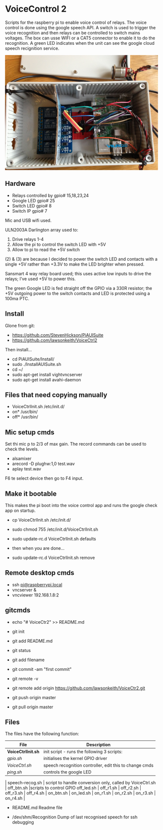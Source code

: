VoiceControl 2
==============
Scripts for the raspberry pi to enable voice control of relays.  The
voice control is done using the google speech API.  A switch is used
to trigger the voice recognition and then relays can be controlled
to switch mains voltages.  The box can usse WIFI or a CAT5 connector
to enable it to do the recognition.  A green LED indicates when the unit
can see the google cloud speech recignition service.

![](https://github.com/lawsonkeith/VoiceCtr2/raw/master/photo.JPG)


Hardware
--------
* Relays controlled by	gpio# 15,18,23,24
* Google LED		gpio# 25
* Switch LED		gpio# 8
* Switch IP		gpio# 7

Mic and USB wifi used.

ULN2003A Darlington array used to:

1. Drive relays 1-4
2. Allow the pi to control the switch LED with +5V
3. Allow to pi to read the +5V switch

(2) & (3) are because I decided to power the switch LED and contacts with a single +5V rather than +3.3V to make the LED brighter when pressed.

Sansmart 4 way relay board used; this uses active low inputs to drive the relays; I've used +5V to power this.

The green Google LED is fed straight off the GPIO via a 330R resistor; the +5V outgoing power to the switch contacts and LED is protected using a 100ma PTC.


Install
-------
Glone from git:
* https://github.com/StevenHickson/PiAUISuite
* https://github.com/lawsonkeith/VoiceCtrl2

Then install...

* cd PiAUISuite/Install/
* sudo ./InstallAUISuite.sh
* cd ~/
* sudo apt-get install vightvncserver
* sudo apt-get install avahi-daemon


Files that need copying manually
-------------------------------

* VoiceCtrlInit.sh	/etc/init.d/
* on* /usr/bin/
* off* /usr/bin/


Mic setup cmds
-------------

Set thi mic p to 2/3 of max gain. The record commands can be used to check the levels.

* alsamixer
* arecord -D plughw:1,0 test.wav
* aplay test.wav

F6 te select device then go to F4 input.


Make it bootable
----------------
This makes the pi boot into the voice control app and runs the google check app on startup.

* cp VoiceCtrlInit.sh /etc/init.d/
* sudo chmod 755 /etc/init.d/VoiceCtrlInit.sh

* sudo update-rc.d VoiceCtrlInit.sh defaults
* then when you are done...
* sudo update-rc.d VoiceCtrlInit.sh remove


Remote desktop cmds
-------------------

* ssh pi@raspberrypi.local
* vncserver &
* vncviewer 192.168.1.8:2


gitcmds
-------

* echo "# VoiceCtr2" >> README.md
* git init
* git add README.md

* git status
* git add filename

* git commit -am "first commit"
* git remote -v
* git remote add origin https://github.com/lawsonkeith/VoiceCtr2.git
* git push origin master
* git pull origin master


Files
-----
The files have the following function:

File | Description
--- | ---
**VoiceCtrlInit.sh** | init script - runs the following 3 scripts:
*gpio.sh* | initialises the kernel GPIO driver
*VoiceCtrl.sh* | speech recognition controller, edit this to change cmds
*ping.sh* | controls the google LED
 | 
speech-recog.sh |	script to handle conversion only, called by VoiceCtrl.sh
 | 
off_btn.sh |scripts to control GPIO
off_led.sh |
off_r1.sh |
off_r2.sh |
off_r3.sh |
off_r4.sh |
on_btn.sh |
on_led.sh |
on_r1.sh |
on_r2.sh |
on_r3.sh |
on_r4.sh | 

* README.md		Readme file

* /dev/shm/Recognition	Dump of last recognised speech for ssh debugging

